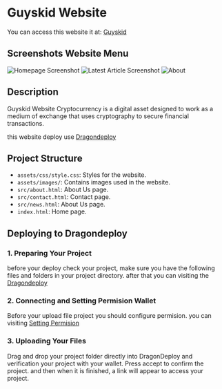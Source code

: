# Guyskid Website

You can access this website it at: [Guyskid](https://fgyarb7kf5de3wumtscdwya3bpkgqxhvps3ro6fv7ealrmqwi5ha.arweave.net/KbAIh-ovRk3ajJyEO2AbC9RoXPV8txd4tfkAuLIWR04/)

## Screenshots Website Menu

![Homepage Screenshot](assets/ss/ss1.jpg)
![Latest Article Screenshot](assets/ss/ss2.jpg)
![About](assets/ss/ss3.jpg)

## Description

Guyskid Website Cryptocurrency is a digital asset designed to work as a medium of exchange that uses cryptography to secure financial transactions. 


this website deploy use [Dragondeploy](https://dragondeploy.xyz/)

## Project Structure

- `assets/css/style.css`: Styles for the website.
- `assets/images/`: Contains images used in the website.
- `src/about.html`: About Us page.
- `src/contact.html`: Contact page.
- `src/news.html`: About Us page.
- `index.html`: Home page.

## Deploying to Dragondeploy

### 1. Preparing Your Project

before your deploy check your project, make sure you have the following files and folders in your project directory. after that
you can visiting the [Dragondeploy](https://dragondeploy.xyz/)

### 2. Connecting and Setting Permision Wallet

Before your upload file project you should configure permision.
you can visiting [Setting Permision](https://dragondeploy.xyz/pro-tips)

### 3. Uploading Your Files

Drag and drop your project folder directly into DragonDeploy and verification your project with your wallet. Press accept to confirm the project. and then when it is finished, a link will appear to access your project.
